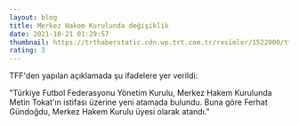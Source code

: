 ```yaml
--- 
layout: blog
title: Merkez Hakem Kurulunda değişiklik
date: 2021-10-21 01:29:57
thumbnail: https://trthaberstatic.cdn.wp.trt.com.tr/resimler/1522000/tff-1522772.jpg
rating: 3
---
```

<p>
	TFF'den yapılan açıklamada şu ifadelere yer verildi:</p>
<p>
	"Türkiye Futbol Federasyonu Yönetim Kurulu, Merkez Hakem Kurulunda Metin Tokat'ın istifası üzerine yeni atamada bulundu. Buna göre Ferhat Gündoğdu, Merkez Hakem Kurulu üyesi olarak atandı." </p>
